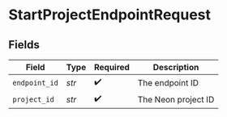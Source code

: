 # StartProjectEndpointRequest


## Fields

| Field               | Type                | Required            | Description         |
| ------------------- | ------------------- | ------------------- | ------------------- |
| `endpoint_id`       | *str*               | :heavy_check_mark:  | The endpoint ID     |
| `project_id`        | *str*               | :heavy_check_mark:  | The Neon project ID |